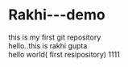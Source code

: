 # Rakhi---demo
this is my  first git repository
<br>
hello..this is rakhi gupta
<br>
hello world( first resipository)
1111